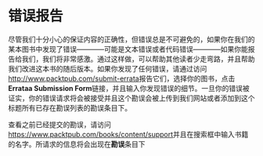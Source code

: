 # 错误报告

尽管我们十分小心的保证内容的正确性，但错误总是不可避免的，如果你在我们的某本图书中发现了错误————可能是文本错误或者代码错误————如果你能报告给我们，我们将非常感激。通过这样做，可以帮助其他读者少走弯路，并且帮助我们改进这本书的随后版本。如果你发现了任何错误，请通过访问<http://www.packtpub.com/submit-errata>报告它们，选择你的图书，点击**Errataa Submission Form**链接，并且输入你发现错误的细节。一旦你的错误被证实，你的错误请求将会被接受并且这个勘误会被上传到我们网站或者添加到这个标题所有已存在勘误列表的勘误条目下。

查看之前已经提交的勘误，请访问<https://www.packtpub.com/books/content/support>并且在搜索框中输入书籍的名字。所请求的信息将会出现在**勘误**条目下